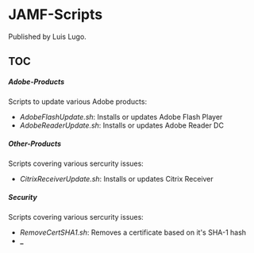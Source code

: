 # JAMF-Scripts

Published by Luis Lugo.

## TOC
##### Adobe-Products
Scripts to update various Adobe products:

 * *AdobeFlashUpdate.sh*: Installs or updates Adobe Flash Player
 * *AdobeReaderUpdate.sh*: Installs or updates Adobe Reader DC

##### Other-Products
Scripts covering various sercurity issues:

 * *CitrixReceiverUpdate.sh*: Installs or updates Citrix Receiver

##### Security
Scripts covering various sercurity issues:

 * *RemoveCertSHA1.sh*: Removes a certificate based on it's SHA-1 hash
 * **_**

